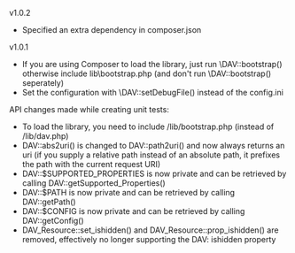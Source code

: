 v1.0.2
- Specified an extra dependency in composer.json

v1.0.1
- If you are using Composer to load the library, just run \DAV::bootstrap() otherwise include lib\bootstrap.php (and don't run \DAV::bootstrap() seperately)
- Set the configuration with \DAV::setDebugFile() instead of the config.ini

API changes made while creating unit tests:
* To load the library, you need to include /lib/bootstrap.php (instead of /lib/dav.php)
* DAV::abs2uri() is changed to DAV::path2uri() and now always returns an uri (if you supply a relative path instead of an absolute path, it prefixes the path with the current request URI)
* DAV::$SUPPORTED_PROPERTIES is now private and can be retrieved by calling DAV::getSupported_Properties()
* DAV::$PATH is now private and can be retrieved by calling DAV::getPath()
* DAV::$CONFIG is now private and can be retrieved by calling DAV::getConfig()
* DAV_Resource::set_ishidden() and DAV_Resource::prop_ishidden() are removed, effectively no longer supporting the DAV: ishidden property
